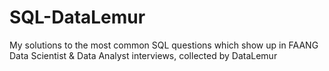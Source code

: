 # SQL-DataLemur
My solutions to the most common SQL questions which show up in FAANG Data Scientist &amp; Data Analyst interviews, collected by DataLemur
